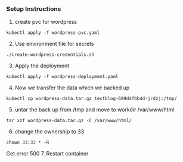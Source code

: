 ### Setup Instructions

1. create pvc for wordpress
```
kubectl apply -f wordpress-pvc.yaml
```
2. Use environment file for secrets
```
./create-wordpress-credentials.sh
```
3. Apply the deployment
```
kubectl apply -f wordpress-deployment.yaml
```
4. Now we transfer the data which we backed up
```
kubectl cp wordpress-data.tar.gz testblog-699d4fbb4d-jrdzj:/tmp/
```
5. untar the back up from /tmp and move to workdir /var/www/html
```
tar xzf wordpress-data.tar.gz -C /var/www/html/
```
6. change the ownership to 33
```
chown 33:33 * -R
```
Get error 500
7. Restart container